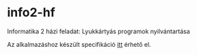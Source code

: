 # info2-hf
Informatika 2 házi feladat: Lyukkártyás programok nyilvántartása

Az alkalmazáshoz készült specifikáció [itt](doc/specifikacio.md) érhető el.
    
